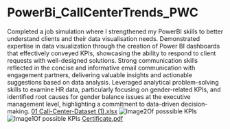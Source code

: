 # PowerBi_CallCenterTrends_PWC
Completed a job simulation where I strengthened my PowerBI skills to better understand clients and their data visualisation needs. Demonstrated expertise in data visualization through the creation of Power BI dashboards that effectively conveyed KPIs, showcasing the ability to respond to client requests with well-designed solutions.
Strong communication skills reflected in the concise and informative email communication with engagement partners, delivering valuable insights and actionable suggestions based on data analysis.
Leveraged analytical problem-solving skills to examine HR data, particularly focusing on gender-related KPIs, and identified root causes for gender balance issues at the executive management level, highlighting a commitment to data-driven decision-making.
 [01 Call-Center-Dataset (1).xlsx](https://github.com/user-attachments/files/16973984/01.Call-Center-Dataset.1.xlsx)
![Image2Of posssible KPIs](https://github.com/user-attachments/assets/a2825006-bfaa-486b-ae01-1f52ec925b91)
![Image1Of possible KPIs](https://github.com/user-attachments/assets/c268a1ea-2bde-4f21-8a5d-ef1473af480d)
[Certificate.pdf](https://github.com/user-attachments/files/16973982/Certificate.pdf)

